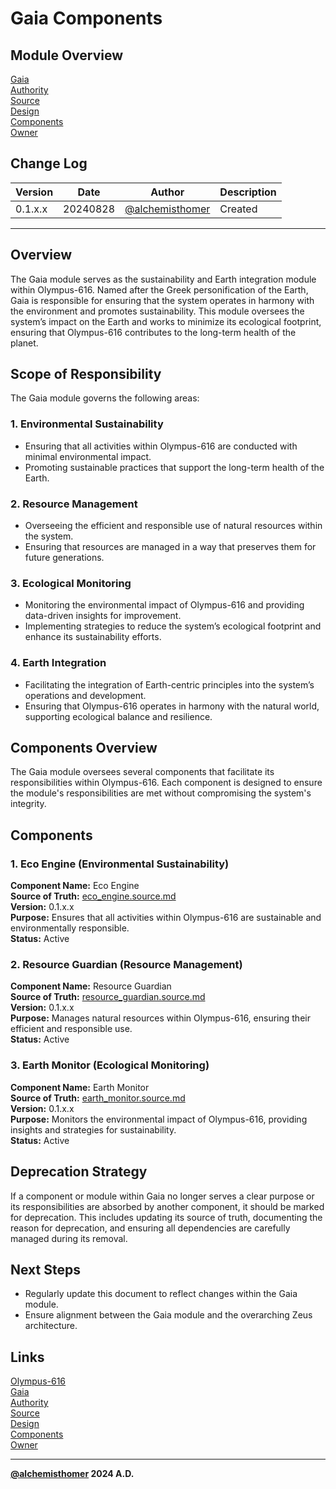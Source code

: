 # Gaia Components

## Module Overview
[Gaia](README.md)  
[Authority](../zeus/zeus.components.md)  
[Source](gaia.source.md)  
[Design](gaia.design.md)  
[Components](gaia.components.md)  
[Owner](https://github.com/alchemisthomer)  

## Change Log

| Version   | Date       | Author                                                   | Description   |
|-----------|------------|----------------------------------------------------------|---------------|
| 0.1.x.x   | 20240828   | [@alchemisthomer](https://github.com/alchemisthomer)     | Created       

---

## Overview

The Gaia module serves as the sustainability and Earth integration module within Olympus-616. Named after the Greek personification of the Earth, Gaia is responsible for ensuring that the system operates in harmony with the environment and promotes sustainability. This module oversees the system’s impact on the Earth and works to minimize its ecological footprint, ensuring that Olympus-616 contributes to the long-term health of the planet.

## Scope of Responsibility

The Gaia module governs the following areas:

### 1. **Environmental Sustainability**
   - Ensuring that all activities within Olympus-616 are conducted with minimal environmental impact.
   - Promoting sustainable practices that support the long-term health of the Earth.

### 2. **Resource Management**
   - Overseeing the efficient and responsible use of natural resources within the system.
   - Ensuring that resources are managed in a way that preserves them for future generations.

### 3. **Ecological Monitoring**
   - Monitoring the environmental impact of Olympus-616 and providing data-driven insights for improvement.
   - Implementing strategies to reduce the system’s ecological footprint and enhance its sustainability efforts.

### 4. **Earth Integration**
   - Facilitating the integration of Earth-centric principles into the system’s operations and development.
   - Ensuring that Olympus-616 operates in harmony with the natural world, supporting ecological balance and resilience.

## Components Overview

The Gaia module oversees several components that facilitate its responsibilities within Olympus-616. Each component is designed to ensure the module's responsibilities are met without compromising the system's integrity.

## Components

### 1. Eco Engine (Environmental Sustainability)
   **Component Name:** Eco Engine  
   **Source of Truth:** [eco_engine.source.md](../gaia/eco_engine.source.md)  
   **Version:** 0.1.x.x  
   **Purpose:** Ensures that all activities within Olympus-616 are sustainable and environmentally responsible.  
   **Status:** Active

### 2. Resource Guardian (Resource Management)
   **Component Name:** Resource Guardian  
   **Source of Truth:** [resource_guardian.source.md](../gaia/resource_guardian.source.md)  
   **Version:** 0.1.x.x  
   **Purpose:** Manages natural resources within Olympus-616, ensuring their efficient and responsible use.  
   **Status:** Active

### 3. Earth Monitor (Ecological Monitoring)
   **Component Name:** Earth Monitor  
   **Source of Truth:** [earth_monitor.source.md](../gaia/earth_monitor.source.md)  
   **Version:** 0.1.x.x  
   **Purpose:** Monitors the environmental impact of Olympus-616, providing insights and strategies for sustainability.  
   **Status:** Active

## Deprecation Strategy

If a component or module within Gaia no longer serves a clear purpose or its responsibilities are absorbed by another component, it should be marked for deprecation. This includes updating its source of truth, documenting the reason for deprecation, and ensuring all dependencies are carefully managed during its removal.

## Next Steps

- Regularly update this document to reflect changes within the Gaia module.
- Ensure alignment between the Gaia module and the overarching Zeus architecture.

## Links
[Olympus-616](../../README.md)  
[Gaia](README.md)  
[Authority](https://github.com/alchemisthomer)  
[Source](gaia.source.md)  
[Design](gaia.design.md)  
[Components](gaia.components.md)  
[Owner](https://github.com/alchemisthomer)
***
**[@alchemisthomer](https://github.com/alchemisthomer)
2024 A.D.**
